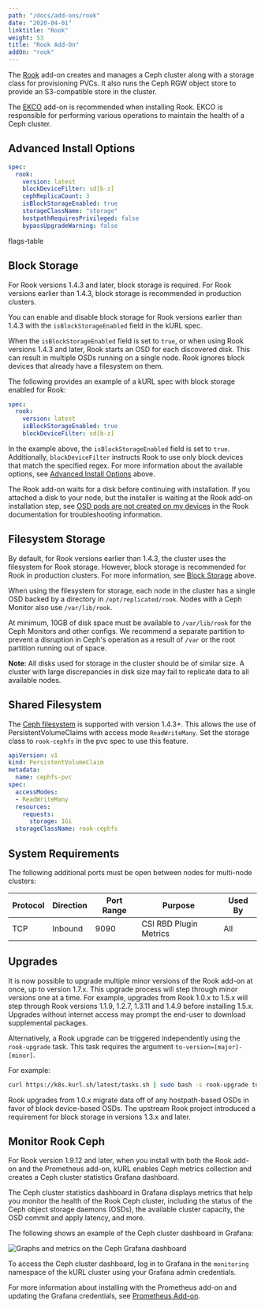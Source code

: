 ```yaml
---
path: "/docs/add-ons/rook"
date: "2020-04-01"
linktitle: "Rook"
weight: 53
title: "Rook Add-On"
addOn: "rook"
---
```


The [Rook](https://rook.io/) add-on creates and manages a Ceph cluster along with a storage class for provisioning PVCs.
It also runs the Ceph RGW object store to provide an S3-compatible store in the cluster.

The [EKCO](/docs/add-ons/ekco) add-on is recommended when installing Rook. EKCO is responsible for performing various operations to maintain the health of a Ceph cluster.

## Advanced Install Options

```yaml
spec:
  rook:
    version: latest
    blockDeviceFilter: sd[b-z]
    cephReplicaCount: 3
    isBlockStorageEnabled: true
    storageClassName: "storage"
    hostpathRequiresPrivileged: false
    bypassUpgradeWarning: false
```

flags-table

## Block Storage

For Rook versions 1.4.3 and later, block storage is required.
For Rook versions earlier than 1.4.3, block storage is recommended in production clusters.

You can enable and disable block storage for Rook versions earlier than 1.4.3 with the `isBlockStorageEnabled` field in the kURL spec.

When the `isBlockStorageEnabled` field is set to `true`, or when using Rook versions 1.4.3 and later, Rook starts an OSD for each discovered disk.
This can result in multiple OSDs running on a single node.
Rook ignores block devices that already have a filesystem on them.

The following provides an example of a kURL spec with block storage enabled for Rook:

```yaml
spec:
  rook:
    version: latest
    isBlockStorageEnabled: true
    blockDeviceFilter: sd[b-z]
```

In the example above, the `isBlockStorageEnabled` field is set to `true`.
Additionally, `blockDeviceFilter` instructs Rook to use only block devices that match the specified regex.
For more information about the available options, see [Advanced Install Options](#advanced-install-options) above.

The Rook add-on waits for a disk before continuing with installation.
If you attached a disk to your node, but the installer is waiting at the Rook add-on installation step, see [OSD pods are not created on my devices](https://rook.io/docs/rook/v1.0/ceph-common-issues.html#osd-pods-are-not-created-on-my-devices) in the Rook documentation for troubleshooting information.

## Filesystem Storage

By default, for Rook versions earlier than 1.4.3, the cluster uses the filesystem for Rook storage.
However, block storage is recommended for Rook in production clusters.
For more information, see [Block Storage](#block-storage) above.

When using the filesystem for storage, each node in the cluster has a single OSD backed by a directory in `/opt/replicated/rook`.
Nodes with a Ceph Monitor also use `/var/lib/rook`.

At minimum, 10GB of disk space must be available to `/var/lib/rook` for the Ceph Monitors and other configs.
We recommend a separate partition to prevent a disruption in Ceph's operation as a result of `/var` or the root partition running out of space.

**Note**: All disks used for storage in the cluster should be of similar size.
A cluster with large discrepancies in disk size may fail to replicate data to all available nodes.

## Shared Filesystem

The [Ceph filesystem](https://rook.io/docs/rook/v1.4/ceph-filesystem.html) is supported with version 1.4.3+.
This allows the use of PersistentVolumeClaims with access mode `ReadWriteMany`.
Set the storage class to `rook-cephfs` in the pvc spec to use this feature.

```yaml
apiVersion: v1
kind: PersistentVolumeClaim
metadata:
  name: cephfs-pvc
spec:
  accessModes:
  - ReadWriteMany
  resources:
    requests:
      storage: 1Gi
  storageClassName: rook-cephfs
```

## System Requirements

The following additional ports must be open between nodes for multi-node clusters:

| Protocol | Direction | Port Range | Purpose                 | Used By |
| -------  | --------- | ---------- | ----------------------- | ------- |
| TCP      | Inbound   | 9090       | CSI RBD Plugin Metrics  | All     |

## Upgrades

It is now possible to upgrade multiple minor versions of the Rook add-on at once, up to version 1.7.x.
This upgrade process will step through minor versions one at a time.
For example, upgrades from Rook 1.0.x to 1.5.x will step through Rook versions 1.1.9, 1.2.7, 1.3.11 and 1.4.9 before installing 1.5.x.
Upgrades without internet access may prompt the end-user to download supplemental packages.

Alternatively, a Rook upgrade can be triggered independently using the `rook-upgrade` task.
This task requires the argument `to-version=[major]-[minor]`.

For example:
```bash
curl https://k8s.kurl.sh/latest/tasks.sh | sudo bash -s rook-upgrade to-version=1.7
```

Rook upgrades from 1.0.x migrate data off of any hostpath-based OSDs in favor of block device-based OSDs.
The upstream Rook project introduced a requirement for block storage in versions 1.3.x and later.

## Monitor Rook Ceph

For Rook version 1.9.12 and later, when you install with both the Rook add-on and the Prometheus add-on, kURL enables Ceph metrics collection and creates a Ceph cluster statistics Grafana dashboard.

The Ceph cluster statistics dashboard in Grafana displays metrics that help you monitor the health of the Rook Ceph cluster, including the status of the Ceph object storage daemons (OSDs), the available cluster capacity, the OSD commit and apply latency, and more.

The following shows an example of the Ceph cluster dashboard in Grafana:

![Graphs and metrics on the Ceph Grafana dashboard](/ceph-grafana-dashboard.png)

To access the Ceph cluster dashboard, log in to Grafana in the `monitoring` namespace of the kURL cluster using your Grafana admin credentials.

For more information about installing with the Prometheus add-on and updating the Grafana credentials, see [Prometheus Add-on](/docs/add-ons/prometheus).
